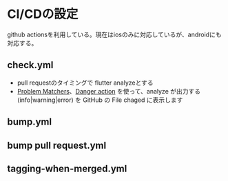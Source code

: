 # CI/CDの設定
github actionsを利用している。現在はiosのみに対応しているが、androidにも対応する。
## check.yml
- pull requestのタイミングで flutter analyzeとする
- [Problem Matchers](https://github.com/actions/toolkit/blob/main/docs/problem-matchers.md)、[Danger action](https://github.com/marketplace/actions/danger-action) を使って、analyze が出力する (info|warning|error) を GitHub の File chaged に表示します
## bump.yml

## bump pull request.yml

## tagging-when-merged.yml
